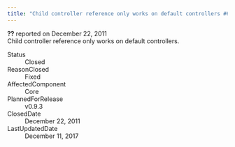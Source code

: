 ```yaml
---
title: "Child controller reference only works on default controllers #673"
---
```

<div class="issue-report">
   <div class="issue-header"><b>??</b> reported on 
      <time datetime="2011-12-22T17:29:14.657-08:00" title="2011-12-22T17:29:14.657-08:00">December 22, 2011</time>
   </div>
   <div class="issue-message" markdown="1">Child controller reference only works on default controllers.
      <!--markdown end-->
   </div>
   <div class="issue-footer">
      <dl>
         <dt>Status</dt>
         <dd>Closed</dd>
         <dt>ReasonClosed</dt>
         <dd>Fixed</dd>
         <dt>AffectedComponent</dt>
         <dd>Core</dd>
         <dt>PlannedForRelease</dt>
         <dd>v0.9.3</dd>
         <dt>ClosedDate</dt>
         <dd>
            <time datetime="2011-12-22T17:30:13.503-08:00" title="2011-12-22T17:30:13.503-08:00">December 22, 2011</time>
         </dd>
         <dt>LastUpdatedDate</dt>
         <dd>
            <time datetime="2017-12-11T02:15:56.247-08:00" title="2017-12-11T02:15:56.247-08:00">December 11, 2017</time>
         </dd>
      </dl>
   </div>
</div>